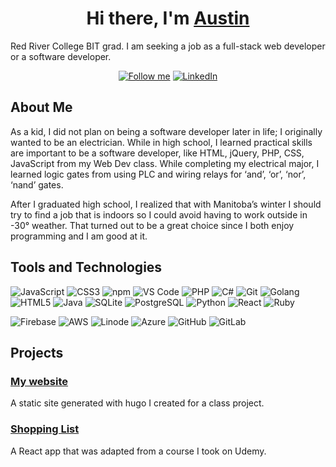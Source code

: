 <div align="center">  
  <h1> Hi there, I'm <a  target="_blank" href="https://twitter.com/austin_reimer">Austin</a></h1>
</div>

Red River College BIT grad. I am seeking a job as a full-stack web developer or a software developer.

<div align="center">
  
[![Follow me](https://img.shields.io/badge/-@austin_reimer-black?style=flat-square&logo=Twitter)](https://twitter.com/austin_reimer)
[![LinkedIn](https://img.shields.io/badge/-LinkedIn-283E4A?style=flat-square&logo=LinkedIn)](www.google.ca)

</div>


## About Me
As a kid, I did not plan on being a software developer later in life; I originally wanted to be an electrician. While in high school, I learned practical skills are important to be a software developer, like HTML, jQuery, PHP, CSS, JavaScript from my Web Dev class. While completing my electrical major, I learned logic gates from using PLC and wiring relays for ‘and’, ‘or’, ‘nor’, ‘nand’ gates.

After I graduated high school, I realized that with Manitoba’s winter I should try to find a job that is indoors so I could avoid having to work outside in -30° weather. That turned out to be a great choice since I both enjoy programming and I am good at it.

## Tools and Technologies
![JavaScript](https://img.shields.io/badge/-JavaScript-yellow?style=flat-square&logo=javascript&logoColor=white)
![CSS3](https://img.shields.io/badge/-CSS3-1572B6?style=flat-square&logo=css3)
![npm](https://img.shields.io/badge/-NPM-CB3837?style=flat-square&logo=npm&logoColor=white)
![VS Code](https://img.shields.io/badge/-VSCode-007ACC?style=flat-square&logo=visual-studio-code)
![PHP](https://img.shields.io/badge/-PHP-777BB4?style=flat-square&logo=PHP&logoColor=white)
![C#](https://img.shields.io/badge/-CSharp-239120?style=flat-square&logo=C-Sharp&logoColor=white)
![Git](https://img.shields.io/badge/-Git-F05032?style=flat-square&logo=Git&logoColor=white)
![Golang](https://img.shields.io/badge/-Go-00ADD8?style=flat-square&logo=Go&logoColor=white)
![HTML5](https://img.shields.io/badge/-HTML5-E34F26?style=flat-square&logo=HTML5&logoColor=white)
![Java](https://img.shields.io/badge/-Java-007396?style=flat-square&logo=Java&logoColor=white)
![SQLite](https://img.shields.io/badge/-SQLite-003B57?style=flat-square&logo=SQLite&logoColor=white)
![PostgreSQL](https://img.shields.io/badge/-PostgreSQL-336791?style=flat-square&logo=PostgreSQL&logoColor=white)
![Python](https://img.shields.io/badge/-Python-3776AB?style=flat-square&logo=Python&logoColor=white)
![React](https://img.shields.io/badge/-React-61DAFB?style=flat-square&logo=React&logoColor=white)
![Ruby](https://img.shields.io/badge/-Ruby-CC342D?style=flat-square&logo=Ruby&logoColor=white)


![Firebase](https://img.shields.io/badge/-Firebase-FFCA28?style=flat-square&logo=firebase&logoColor=black)
![AWS](https://img.shields.io/badge/-AWS-232F3E?style=flat-square&logo=Amazon-AWS&logoColor=white)
![Linode](https://img.shields.io/badge/-Linode-00A95C?style=flat-square&logo=Linode&logoColor=white)
![Azure](https://img.shields.io/badge/-Azure-0089D6?style=flat-square&logo=Microsoft-Azure&logoColor=white)
![GitHub](https://img.shields.io/badge/-GitHub-181717?style=flat-square&logo=Github)
![GitLab](https://img.shields.io/badge/-GitLab-FCA121?style=flat-square&logo=GitLab&logoColor=black)


## Projects

### [My website](https://austinreimer.ca)

A static site generated with hugo I created for a class project.

### [Shopping List](https://shopping-list.austinreimer.ca/)

A React app that was adapted from a course I took on Udemy.
